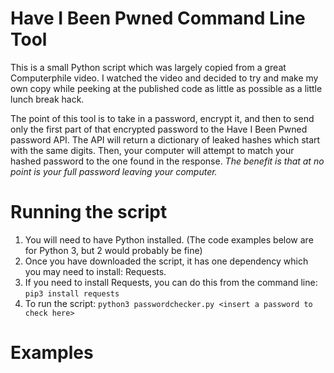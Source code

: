 # Have I Been Pwned Command Line Tool

This is a small Python script which was largely copied from a great Computerphile video. I watched the video and decided to try and make my own copy while peeking at the published code as little as possible as a little lunch break hack.

The point of this tool is to take in a password, encrypt it, and then to send only the first part of that encrypted password to the Have I Been Pwned password API. The API will return a dictionary of leaked hashes which start with the same digits. Then, your computer will attempt to match your hashed password to the one found in the response. *The benefit is that at no point is your full password leaving your computer.*

# Running the script
1. You will need to have Python installed. (The code examples below are for Python 3, but 2 would probably be fine)
2. Once you have downloaded the script, it has one dependency which you may need to install: Requests.
3. If you need to install Requests, you can do this from the command line:
  `pip3 install requests`
4. To run the script:
  `python3 passwordchecker.py <insert a password to check here>`
  
  # Examples
  
